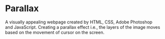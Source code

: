 # Parallax
A visually appealing webpage created by HTML, CSS, Adobe Photoshop and JavaScript. Creating a parallax effect i.e., the layers of the image moves based on the movement of cursor on the screen. 
